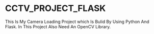 # CCTV_PROJECT_FLASK
This Is My Camera Loading Project which Is Bulid By Using Python And Flask.
In This Project Also Need An OpenCV Library.
